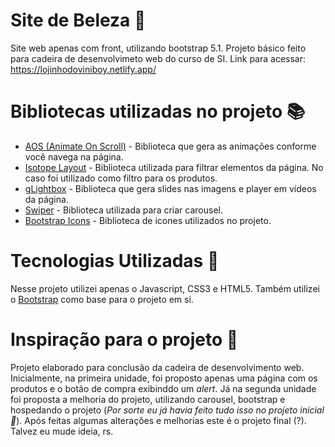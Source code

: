 # Site de Beleza 💄
Site web apenas com front, utilizando bootstrap 5.1. Projeto básico feito para cadeira de desenvolvimeto web do curso de SI.
Link para acessar: https://lojinhodoviniboy.netlify.app/

# Bibliotecas utilizadas no projeto 📚

- [AOS (Animate On Scroll)](https://github.com/michalsnik/aos) - Biblioteca que gera as animações conforme você navega na página.
- [Isotope Layout](https://github.com/metafizzy/isotope) - Biblioteca utilizada para filtrar elementos da página. No caso foi utilizado como filtro para os produtos.
- [gLightbox](https://github.com/biati-digital/glightbox) - Biblioteca que gera slides nas imagens e player em vídeos da página.
- [Swiper](https://github.com/nolimits4web/swiper/) - Biblioteca utilizada para criar carousel. 
- [Bootstrap Icons](https://icons.getbootstrap.com/) - Biblioteca de icones utilizados no projeto.

# Tecnologias Utilizadas 📲

Nesse projeto utilizei apenas o Javascript, CSS3 e HTML5. Também utilizei o [Bootstrap](https://getbootstrap.com/) como base para o projeto em si. 

# Inspiração para o projeto 🤔

Projeto elaborado para conclusão da cadeira de desenvolvimento web. Inicialmente, na primeira unidade, foi proposto apenas uma página com os produtos e o botão de compra exibinddo um _alert_. Já na segunda unidade foi proposta a melhoria do projeto, utilizando carousel, bootstrap e hospedando o projeto (_Por sorte eu já havia feito tudo isso no projeto inicial 🤭_). Após feitas algumas alterações e melhorias este é o projeto final (?). Talvez eu mude ideia, rs.
